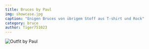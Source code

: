 ```yaml
---
title: Bruces by Paul
img: showcase.jpg
caption: "Enigen Bruces von übrigem Stoff aus T-shirt und Rock"
category: bruce
author: Tiger751023
---
```


![Outfit by Paul](/img/showcase/bruces-by-paul/high_back.jpg)